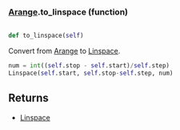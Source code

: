 ### [Arange](Arange.md).to_linspace (function)


```py

def to_linspace(self)

```



Convert from [Arange](Arange.md) to [Linspace](Linspace.md).

```py
num = int((self.stop - self.start)/self.step)
Linspace(self.start, self.stop-self.step, num)
```

Returns
-------
* [Linspace](Linspace.md)

